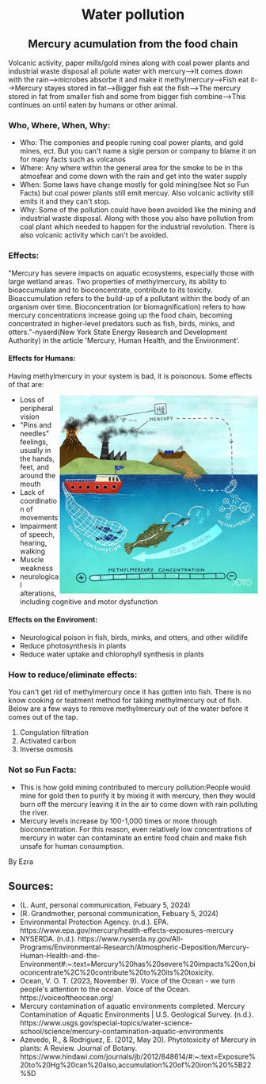 
<html lang="en">
<head>
    <meta charset="UTF-8">
    <meta name="viewport" content="width=device-width, initial-scale=1.0">
    <link rel="stylesheet" href="edit.css">
    <link rel="script" href="stuff.js">
</head>
<body>
    <h1 align="center" >Water pollution</h1>
    <h2 align="center" >Mercury acumulation from the food chain</h2>
    <p> Volcanic activity, paper mills/gold mines along with coal power plants and industrial waste disposal all polute water with mercury-->It comes down with the rain-->microbes absorbe it and make it methylmercury-->Fish eat it-->Mercury stayes stored in fat-->Bigger fish eat the fish-->The mercury stored in fat from smaller fish and some from bigger fish combine-->This continues on until eaten by humans or other animal.</p>
    <h3>Who, Where, When, Why:</h3>
    <ul>
        <li>Who: The componies and people runing coal power plants, and gold mines, ect. But you can't name a sigle person or company to blame it on for many facts such as volcanos</li>
        <li>Where: Any where within the general area for the smoke to be in tha atmosfear and come down with the rain and get into the water supply</li>
        <li>When: Some laws have change mostly for gold mining(see Not so Fun Facts) but coal power plants still emit mercuy. Also volcanic activity still emits it and they can't stop.</li>
        <li>Why: Some of the pollution could have been avoided like the mining and industrial waste disposal. Along with those you also have pollution from coal plant which needed to happen for the industrial revolution. There is also volcanic activity which can't be avoided.</li>
    </ul>
    <h3>Effects:</h3>
    <p>"Mercury has severe impacts on aquatic ecosystems, especially those with large wetland areas. Two properties of methylmercury, its ability to bioaccumulate and to bioconcentrate, contribute to its toxicity. Bioaccumulation refers to the build-up of a pollutant within the body of an organism over time. Bioconcentration (or biomagnification) refers to how mercury concentrations increase going up the food chain, becoming concentrated in higher-level predators such as fish, birds, minks, and otters."-nyserd(New York State Energy Research and Development Authority) in the article 'Mercury, Human Health, and the Environment'.</p>
    <h4>Effects for Humans:</h4>
    <p>Having methylmercury in your system is bad, it is poisonous. Some effects of that are:</p>
    <img align="right" src="01-Bioacumulation.jpeg" alt="Bioacumulation" style=" width:400px;height:400px;">
    <ul>
        <li>Loss of peripheral vision</li>
        <li>"Pins and needles" feelings, usually in the hands, feet, and around the mouth</li>
        <li>Lack of coordination of movements</li>
        <li>Impairment of speech, hearing, walking</li>
        <li>Muscle weakness</li>
        <li>neurological alterations, including cognitive and motor dysfunction</li>
    </ul>
    <h4>Effects on the Enviroment:</h4>
    <ul>
        <li>Neurological poison in fish, birds, minks, and otters, and other wildlife</li>
        <li>Reduce photosynthesis in plants</li>
        <li>Reduce water uptake and chlorophyll synthesis in plants</li>
    </ul>
    <h3>How to reduce/eliminate effects:</h3>
    <p>You can't get rid of methylmercury once it has gotten into fish. There is no know cooking or teatment method for taking methylmercury out of fish. Below are a few ways to remove methylmercury out of the water before it comes out of the tap.</p>
    <ol>
        <li>Congulation filtration</li>
        <li>Activated carbon</li>
        <li>Inverse osmosis</li>
    </ol>
    <h3>Not so Fun Facts:</h3>
    <ul>
        <li>This is how gold mining contributed to mercury pollution:People would mine for gold then to purify it by mixing it with mercury, then they would burn off the mercury leaving it in the air to come down with rain polluting the river.</li>
        <li>Mercury levels increase by 100-1,000 times or more through bioconcentration. For this reason, even relatively low concentrations of mercury in water can contaminate an entire food chain and make fish unsafe for human consumption.</li>
    </ul>
    <p>By Ezra</p>
    <h2>Sources:</h2>
    <ul>
        <li id='text'>(L. Aunt, personal communication, Febuary 5, 2024)</li>
        <li id='text'>(R. Grandmother, personal communication, Febuary 5, 2024)</li>
        <li id='text'>Environmental Protection Agency. (n.d.). EPA. https://www.epa.gov/mercury/health-effects-exposures-mercury</li>
        <li id='text'>NYSERDA. (n.d.). https://www.nyserda.ny.gov/All-Programs/Environmental-Research/Atmospheric-Deposition/Mercury-Human-Health-and-the-Environment#:~:text=Mercury%20has%20severe%20impacts%20on,bioconcentrate%2C%20contribute%20to%20its%20toxicity. </li>
        <li id='text'>Ocean, V. O. T. (2023, November 9). Voice of the Ocean - we turn people's attention to the ocean. Voice of the Ocean. https://voiceoftheocean.org/</li>
        <li id='text'>Mercury contamination of aquatic environments completed. Mercury Contamination of Aquatic Environments | U.S. Geological Survey. (n.d.). https://www.usgs.gov/special-topics/water-science-school/science/mercury-contamination-aquatic-environments</li>
        <li id='text'>Azevedo, R., & Rodriguez, E. (2012, May 20). Phytotoxicity of Mercury in plants: A Review. Journal of Botany. https://www.hindawi.com/journals/jb/2012/848614/#:~:text=Exposure%20to%20Hg%20can%20also,accumulation%20of%20iron%20%5B22%5D</li>
    </ul>
</body>
</html>
